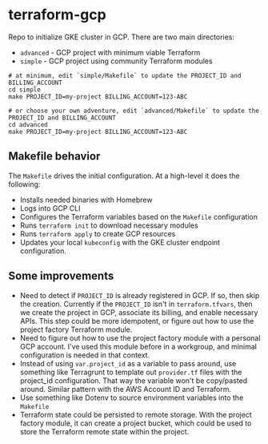 # terraform-gcp

Repo to initialize GKE cluster in GCP. There are two main directories:

- `advanced` - GCP project with minimum viable Terraform
- `simple` - GCP project using community Terraform modules

```shell
# at minimum, edit `simple/Makefile` to update the PROJECT_ID and BILLING_ACCOUNT
cd simple
make PROJECT_ID=my-project BILLING_ACCOUNT=123-ABC

# or choose your own adventure, edit `advanced/Makefile` to update the PROJECT_ID and BILLING_ACCOUNT
cd advanced
make PROJECT_ID=my-project BILLING_ACCOUNT=123-ABC
```

## Makefile behavior

The `Makefile` drives the initial configuration. At a high-level it does the following:

- Installs needed binaries with Homebrew
- Logs into GCP CLI
- Configures the Terraform variables based on the `Makefile` configuration
- Runs `terraform init` to download necessary modules
- Runs `terraform apply` to create GCP resources
- Updates your local `kubeconfig` with the GKE cluster endpoint configuration.

## Some improvements

- Need to detect if `PROJECT_ID` is already registered in GCP. If so, then skip the creation. Currently if the `PROJECT_ID` isn't in `terraform.tfvars`, then we create the project in GCP, associate its billing, and enable necessary APIs. This step could be more idempotent, or figure out how to use the project factory Terraform module.
- Need to figure out how to use the project factory module with a personal GCP account. I've used this module before in a workgroup, and minimal configuration is needed in that context.
- Instead of using `var.project_id` as a variable to pass around, use something like Terragrunt to template out `provider.tf` files with the project_id configuration. That way the variable won't be copy/pasted around. Similar pattern with the AWS Account ID and Terraform.
- Use something like Dotenv to source environment variables into the `Makefile`
- Terraform state could be persisted to remote storage. With the project factory module, it can create a project bucket, which could be used to store the Terraform remote state within the project.
